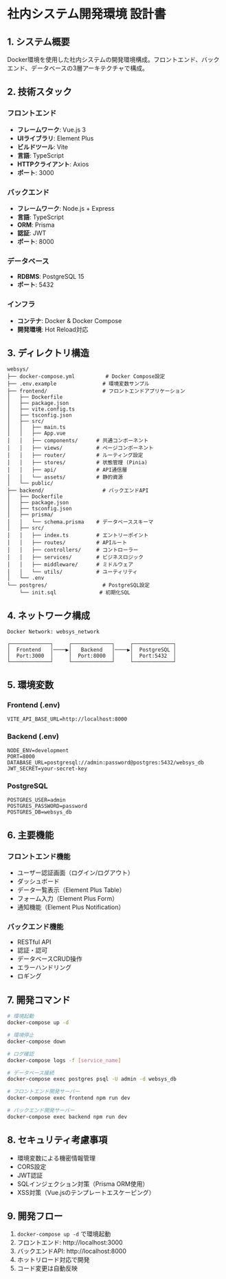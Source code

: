 # 社内システム開発環境 設計書

## 1. システム概要

Docker環境を使用した社内システムの開発環境構成。フロントエンド、バックエンド、データベースの3層アーキテクチャで構成。

## 2. 技術スタック

### フロントエンド
- **フレームワーク**: Vue.js 3
- **UIライブラリ**: Element Plus
- **ビルドツール**: Vite
- **言語**: TypeScript
- **HTTPクライアント**: Axios
- **ポート**: 3000

### バックエンド
- **フレームワーク**: Node.js + Express
- **言語**: TypeScript
- **ORM**: Prisma
- **認証**: JWT
- **ポート**: 8000

### データベース
- **RDBMS**: PostgreSQL 15
- **ポート**: 5432

### インフラ
- **コンテナ**: Docker & Docker Compose
- **開発環境**: Hot Reload対応

## 3. ディレクトリ構造

```
websys/
├── docker-compose.yml          # Docker Compose設定
├── .env.example               # 環境変数サンプル
├── frontend/                  # フロントエンドアプリケーション
│   ├── Dockerfile
│   ├── package.json
│   ├── vite.config.ts
│   ├── tsconfig.json
│   ├── src/
│   │   ├── main.ts
│   │   ├── App.vue
│   │   ├── components/      # 共通コンポーネント
│   │   ├── views/           # ページコンポーネント
│   │   ├── router/          # ルーティング設定
│   │   ├── stores/          # 状態管理 (Pinia)
│   │   ├── api/             # API通信層
│   │   └── assets/          # 静的資源
│   └── public/
├── backend/                   # バックエンドAPI
│   ├── Dockerfile
│   ├── package.json
│   ├── tsconfig.json
│   ├── prisma/
│   │   └── schema.prisma    # データベーススキーマ
│   ├── src/
│   │   ├── index.ts         # エントリーポイント
│   │   ├── routes/          # APIルート
│   │   ├── controllers/     # コントローラー
│   │   ├── services/        # ビジネスロジック
│   │   ├── middleware/      # ミドルウェア
│   │   └── utils/           # ユーティリティ
│   └── .env
└── postgres/                  # PostgreSQL設定
    └── init.sql              # 初期化SQL

```

## 4. ネットワーク構成

```
Docker Network: websys_network

┌─────────────┐     ┌─────────────┐     ┌─────────────┐
│  Frontend   │────▶│   Backend   │────▶│  PostgreSQL │
│  Port:3000  │     │  Port:8000  │     │  Port:5432  │
└─────────────┘     └─────────────┘     └─────────────┘
```

## 5. 環境変数

### Frontend (.env)
```
VITE_API_BASE_URL=http://localhost:8000
```

### Backend (.env)
```
NODE_ENV=development
PORT=8000
DATABASE_URL=postgresql://admin:password@postgres:5432/websys_db
JWT_SECRET=your-secret-key
```

### PostgreSQL
```
POSTGRES_USER=admin
POSTGRES_PASSWORD=password
POSTGRES_DB=websys_db
```

## 6. 主要機能

### フロントエンド機能
- ユーザー認証画面（ログイン/ログアウト）
- ダッシュボード
- データ一覧表示（Element Plus Table）
- フォーム入力（Element Plus Form）
- 通知機能（Element Plus Notification）

### バックエンド機能
- RESTful API
- 認証・認可
- データベースCRUD操作
- エラーハンドリング
- ロギング

## 7. 開発コマンド

```bash
# 環境起動
docker-compose up -d

# 環境停止
docker-compose down

# ログ確認
docker-compose logs -f [service_name]

# データベース接続
docker-compose exec postgres psql -U admin -d websys_db

# フロントエンド開発サーバー
docker-compose exec frontend npm run dev

# バックエンド開発サーバー
docker-compose exec backend npm run dev
```

## 8. セキュリティ考慮事項

- 環境変数による機密情報管理
- CORS設定
- JWT認証
- SQLインジェクション対策（Prisma ORM使用）
- XSS対策（Vue.jsのテンプレートエスケーピング）

## 9. 開発フロー

1. `docker-compose up -d` で環境起動
2. フロントエンド: http://localhost:3000
3. バックエンドAPI: http://localhost:8000
4. ホットリロード対応で開発
5. コード変更は自動反映